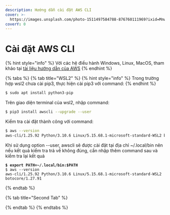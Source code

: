 ```yaml
---
description: Hướng dẫn cài đặt AWS CLI
cover: >-
  https://images.unsplash.com/photo-1511497584788-876760111969?ixid=MnwxMjA3fDB8MHxwaG90by1wYWdlfHx8fGVufDB8fHx8&ixlib=rb-1.2.1&auto=format&fit=crop&w=3432&q=80
coverY: 0
---
```


# Cài đặt AWS CLI

{% hint style="info" %}
Với các hệ điều hành Windows, Linux, MacOS, tham khảo tại [tài liệu hướng dẫn của AWS](https://docs.aws.amazon.com/cli/latest/userguide/getting-started-install.html)&#x20;
{% endhint %}

{% tabs %}
{% tab title="WSL2" %}
{% hint style="info" %}
Trong trường hợp wsl2 chưa cài pip3, thực hiện cài pip3 với command:
{% endhint %}

```bash
$ sudo apt install python3-pip
```



Trên giao diện terminal của wsl2, nhập command:

```bash
$ pip3 install awscli --upgrade --user
```



Kiểm tra cài đặt thành công với command:

```bash
$ aws --version
aws-cli/1.25.92 Python/3.10.6 Linux/5.15.68.1-microsoft-standard-WSL2 botocore/1.27.91
```

Khi sử dụng option --user, awscli sẽ được cài đặt tại địa chỉ \~/.local/bin nên nếu kết quả kiểm tra trả về không đúng, cần nhập thêm command sau và kiểm tra lại kết quả

<pre class="language-bash"><code class="lang-bash"><strong>$ export PATH=~/.local/bin:$PATH
</strong>$ aws --version
aws-cli/1.25.92 Python/3.10.6 Linux/5.15.68.1-microsoft-standard-WSL2 botocore/1.27.91</code></pre>
{% endtab %}

{% tab title="Second Tab" %}

{% endtab %}
{% endtabs %}





